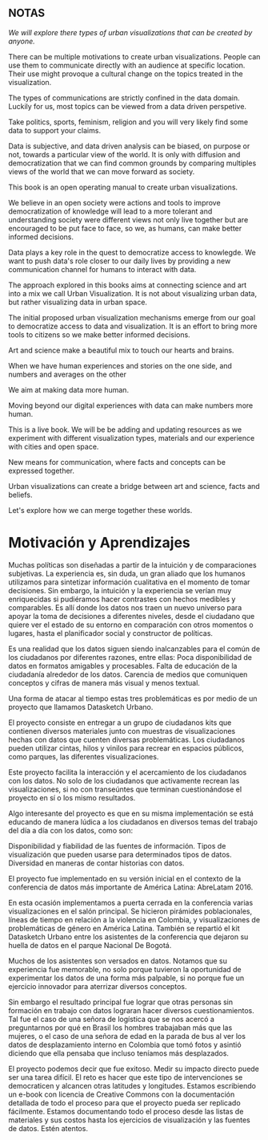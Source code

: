 
## NOTAS


_We will explore there types of urban visualizations that can be created by anyone._

There can be multiple motivations to create urban visualizations. People can use them to communicate directly with an audience at specific location. Their use might provoque a cultural change on the topics treated in the visualization.

The types of communications are strictly confined in the data domain. Luckily for us, most topics can be viewed from a data driven perspetive.

Take politics, sports, feminism, religion and you will very likely find some data to support your claims.

Data is subjective, and data driven analysis can be biased, on purpose or not, towards a particular view of the world. It is only with diffusion and democratization that we can find common grounds by comparing multiples views of the world that we can move forward as society.


This book is an open operating manual to create urban visualizations.

We believe in an open society were actions and tools to improve democratization of knowledge will lead to a more tolerant and understanding society were different views not only live together but are encouraged to be put face to face, so we, as humans, can make better informed decisions.

Data plays a key role in the quest to democratize access to knowlegde. We want to push data's role closer to our daily lives by providing a new communication channel for humans to interact with data.

The approach explored in this books aims at connecting science and art into a mix we call Urban Visualization. It is not about visualizing urban data, but rather visualizing data in urban space.

The initial proposed urban visualization mechanisms emerge from our goal to democratize access to data and visualization. It is an effort to bring more tools to citizens so we make better informed decisions.

Art and science make a beautiful mix to touch our hearts and brains.

When we have human experiences and stories on the one side, and numbers and averages on the other

We aim at making data more human.

Moving beyond our digital experiences with data can make numbers more human.

This is a live book. We will be be adding and updating resources as we experiment with different visualization types, materials and our experience with cities and open space.

New means for communication, where facts and concepts can be expressed together.

Urban visualizations can create a bridge between art and science, facts and beliefs.

Let's explore how we can merge together these worlds.




# Motivación y Aprendizajes

Muchas políticas son diseñadas a partir de la intuición y de comparaciones subjetivas. La experiencia es, sin duda, un gran aliado que los humanos utilizamos para sintetizar información cualitativa en el momento de tomar decisiones. Sin embargo, la intuición y la experiencia se verían muy enriquecidas si pudiéramos hacer contrastes con hechos medibles y comparables. 
Es allí donde los datos nos traen un nuevo universo para apoyar la toma de decisiones a diferentes niveles, desde el ciudadano que quiere ver el estado de su entorno en comparación con otros momentos o lugares, hasta el planificador social y constructor de políticas.


Es una realidad que los datos siguen siendo inalcanzables para el común de los ciudadanos por diferentes razones, entre ellas:
Poca disponibilidad de datos en formatos amigables y procesables.
Falta de educación de la ciudadanía alrededor de los datos.
Carencia de medios que comuniquen conceptos y cifras de manera más visual y menos textual.


Una forma de atacar al tiempo estas tres problemáticas es por medio de un proyecto que llamamos Datasketch Urbano. 


El proyecto consiste en entregar a un grupo de ciudadanos kits que contienen diversos materiales junto con muestras de visualizaciones hechas con datos que cuenten diversas problemáticas. Los ciudadanos pueden utilizar cintas, hilos y vinilos para recrear en espacios públicos, como parques, las diferentes visualizaciones.


Este proyecto facilita la interacción y el acercamiento de los ciudadanos con los datos. No solo de los ciudadanos que activamente recrean las visualizaciones, si no con transeúntes que terminan cuestionándose el proyecto en sí o los mismo resultados.


Algo interesante del proyecto es que en su misma implementación se está educando de manera lúdica a los ciudadanos en diversos temas del trabajo del día a día con los datos, como son:


Disponibilidad y fiabilidad de las fuentes de información.
Tipos de visualización que pueden usarse para determinados tipos de datos.
Diversidad en maneras de contar historias con datos.


El proyecto fue implementado en su versión inicial en el contexto de la conferencia de datos más importante de América Latina: AbreLatam 2016.


En esta ocasión implementamos a puerta cerrada en la conferencia varias visualizaciones en el salón principal. Se hicieron pirámides poblacionales, líneas de tiempo en relación a la violencia en Colombia, y visualizaciones de problemáticas de género en América Latina. También se repartió el kit Datasketch Urbano entre los asistentes de la conferencia que dejaron su huella de datos en el parque Nacional De Bogotá.


Muchos de los asistentes son versados en datos. Notamos que su experiencia fue memorable, no solo porque tuvieron la oportunidad de experimentar los datos de una forma más palpable, si no porque fue un ejercicio innovador para aterrizar diversos conceptos.


Sin embargo el resultado principal fue lograr que otras personas sin formación en trabajo con datos lograran hacer diversos cuestionamientos. Tal fue el caso de una señora de logística que se nos acercó a preguntarnos por qué en Brasil los hombres trabajaban más que las mujeres, o el caso de una señora de edad en la parada de bus al ver los datos de desplazamiento interno en Colombia que tomó fotos y asintió diciendo que ella pensaba que incluso teníamos más desplazados.


El proyecto podemos decir que fue exitoso. Medir su impacto directo puede ser una tarea difícil. El reto es hacer que este tipo de intervenciones se democraticen y alcancen otras latitudes y longitudes. Estamos escribiendo un e-book con licencia de Creative Commons con la documentación detallada de todo el proceso para que el proyecto pueda ser replicado fácilmente. Estamos documentando todo el proceso desde las listas de materiales y sus costos hasta los ejercicios de visualización y las fuentes de datos. Estén atentos.


